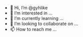 - 👋 Hi, I’m @gyhlike
- 👀 I’m interested in ...
- 🌱 I’m currently learning ...
- 💞️ I’m looking to collaborate on ...
- 📫 How to reach me ...

<!---
gyhlike/gyhlike is a ✨ special ✨ repository because its `README.md` (this file) appears on your GitHub profile.
You can click the Preview link to take a look at your changes.
--->
